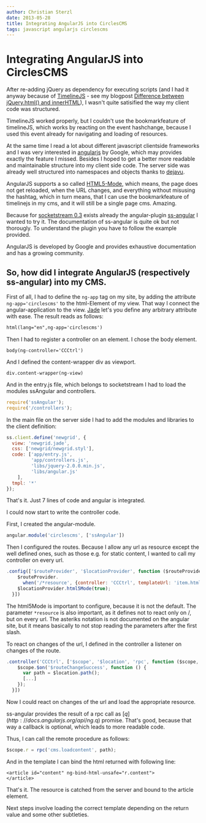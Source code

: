 ```yaml
---
author: Christian Sterzl
date: 2013-05-28
title: Integrating AngularJS into CirclesCMS
tags: javascript angularjs circlescms
---
```


# Integrating AngularJS into CirclesCMS

After re-adding jQuery as dependency for executing scripts (and I had it anyway because of [TimelineJS](http://timeline.verite.co/) - see my blogpost [Difference between jQuery.html() and innerHTML](/cc/blog/difference-jquery.html-innerHTML.md)), I wasn't quite satisified the way my client code was structured.

TimelineJS worked properly, but I couldn't use the bookmarkfeature of timelineJS, which works by reacting on the event hashchange, because I used this event already for navigating and loading of resources.

At the same time I read a lot about different javascript clientside frameworks and I was very interested in [angularjs](http://angularjs.org) by Google, which may provides exactly the feature I missed. Besides I hoped to get a better more readable and maintainable structure into my client side code. The server side was already well structured into namespaces and objects thanks to [dejavu](https://github.com/IndigoUnited/dejavu). 

AngularJS supports a so called [HTML5-Mode](http://docs.angularjs.org/guide/dev_guide.services.$location), which means, the page does not get reloaded, when the URL changes, and everything without misusing the hashtag, which in turn means, that I can use the bookmarkfeature of timelinejs in my cms, and it will still be a single page cms. Amazing.

Because for [socketstream 0.3](http://www.socketstream.org/) exists already the angular-plugin [ss-angular](https://github.com/polidore/ss-angular) I wanted to try it. The documentation of ss-angular is quite ok but not thorougly. To understand the plugin you have to follow the example provided.

AngularJS is developed by Google and provides exhaustive documentation and has a growing community.

## So, how did I integrate AngularJS (respectively ss-angular) into my CMS.

First of all, I had to define the `ng-app` tag on my site, by adding the attribute `ng-app='circlescms'` to the html-Element of my view. That way I connect the angular-application to the view.
[Jade](http://jade-lang.com/) let's you define any arbitrary attribute with ease. The result reads as follows:

```html
html(lang="en",ng-app='circlescms')
```

Then I had to register a controller on an element. I chose the body element.

```markup
body(ng-controller='CCCtrl')
```

And I defined the content-wrapper div as viewport.

```markup
div.content-wrapper(ng-view)
```

And in the entry.js file, which belongs to socketstream I had to load the modules ssAngular and controllers.

```javascript
require('ssAngular');
require('/controllers');
```

In the main file on the server side I had to add the modules and libraries to the client definition:

```javascript
ss.client.define('newgrid', {
  view: 'newgrid.jade',
  css: ['newgrid/newgrid.styl'],
  code: ['app/entry.js',
         'app/controllers.js',
         'libs/jquery-2.0.0.min.js',
         'libs/angular.js'
    ],
  tmpl: '*'
});
```

That's it. Just 7 lines of code and angular is integrated. 

I could now start to write the controller code.

First, I created the angular-module.

```javascript
angular.module('circlescms', ['ssAngular'])
```

Then I configured the routes. Because I allow any url as resource except the well defined ones, such as those e.g. for static content, I wanted to call my controller on every url.

```javascript
.config(['$routeProvider', '$locationProvider', function ($routeProvider, $locationProvider) {
    $routeProvider.
      when('/*resource', {controller: 'CCCtrl', templateUrl: 'item.html'});
    $locationProvider.html5Mode(true);
  }])
```

The html5Mode is important to configure, because it is not the default.
The parameter `*resource` is also important, as it defines not to react only on /, but on every url. The asteriks notation is not documented on the angular site, but it means basically to not stop reading the parameters after the first slash.

To react on changes of the url, I defined in the controller a listener on changes of the route.

```javascript
.controller('CCCtrl', ['$scope', '$location', 'rpc', function ($scope, $location, rpc) {
    $scope.$on('$routeChangeSuccess', function () {
      var path = $location.path();
      [...]
    });
  }])
```

Now I could react on changes of the url and load the appropriate resource.

ss-angular provides the result of a rpc call as [$q](http://docs.angularjs.org/api/ng.$q) promise. That's good, because that way a callback is optional, which leads to more readable code.

Thus, I can call the remote procedure as follows:

```javascript
$scope.r = rpc('cms.loadcontent', path);
```

And in the template I can bind the html returned with following line:

```markup
<article id="content" ng-bind-html-unsafe="r.content">
</article>
```

That's it. The resource is catched from the server and bound to the article element.

Next steps involve loading the correct template depending on the return value and some other subtleties. 
